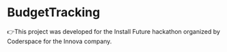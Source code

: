 # BudgetTracking
👉This project was developed for the Install Future hackathon organized by Coderspace for the Innova company.
